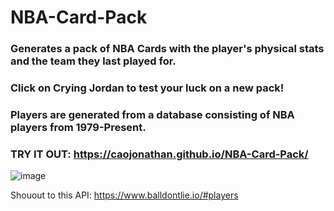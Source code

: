 # NBA-Card-Pack
### Generates a pack of NBA Cards with the player's physical stats and the team they last played for. 

### Click on Crying Jordan to test your luck on a new pack!

### Players are generated from a database consisting of NBA players from 1979-Present.

### TRY IT OUT: https://caojonathan.github.io/NBA-Card-Pack/

![image](https://user-images.githubusercontent.com/69479285/149161460-532a27ec-d54c-474d-b695-50aa40d601c6.png)







Shouout to this API: https://www.balldontlie.io/#players



